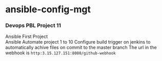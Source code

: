 # ansible-config-mgt
### Devops PBL Project 11
Ansible First Project  
Ansible Automate project 1 to 10
Configure build trigger on jenkins to automatically achive files on commit to the master branch
The url in the webhook is `http:3.15.127.151:8080/github-webhook`
